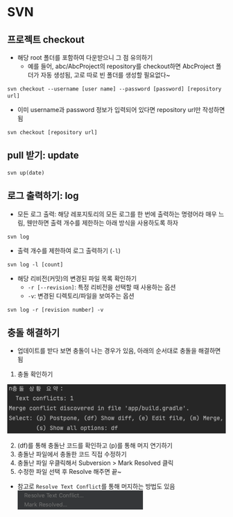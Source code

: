 # SVN

## 프로젝트 checkout
- 해당 root 폴더를 포함하여 다운받으니 그 점 유의하기
  - 예를 들어, abc/AbcProject의 repository를 checkout하면 AbcProject 폴더가 자동 생성됨, 고로 따로 빈 폴더를 생성할 필요없다~
```
svn checkout --username [user name] --password [password] [repository url]
```
- 이미 username과 password 정보가 입력되어 있다면 repository url만 작성하면 됨
```
svn checkout [repository url]
```

## pull 받기: update
```
svn up(date)
```

## 로그 출력하기: log
- 모든 로그 출력: 해당 레포지토리의 모든 로그를 한 번에 출력하는 명령어라 매우 느림, 웬만하면 출력 개수를 제한하는 아래 방식을 사용하도록 하자
```
svn log
```
- 출력 개수를 제한하여 로그 출력하기 (`-l`)
```
svn log -l [count]
```
- 해당 리비전(커밋)의 변경된 파일 목록 확인하기
  - `-r [--revision]`: 특정 리비전을 선택할 때 사용하는 옵션
  - `-v`: 변경된 디렉토리/파일을 보여주는 옵션
```
svn log -r [revision number] -v
```

## 충돌 해결하기
- 업데이트를 받다 보면 충돌이 나는 경우가 있음, 아래의 순서대로 충돌을 해결하면 됨

1. 충돌 확인하기

![](img/svn_conflict_log.png)

2. (df)를 통해 충돌난 코드를 확인하고 (p)를 통해 머지 연기하기
3. 충돌난 파일에서 충돌한 코드 직접 수정하기
4. 충돌난 파일 우클릭해서 Subversion > Mark Resolved 클릭
5. 수정한 파일 선택 후 Resolve 해주면 끝~

- 참고로 `Resolve Text Conflict`를 통해 머지하는 방법도 있음
![](img/svn_resolve_text_conflict.png)